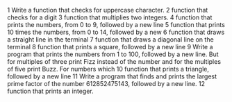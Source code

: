 1 Write a function that checks for uppercase character.
2 function that checks for a digit
3 function that multiplies two integers.
4 function that prints the numbers, from 0 to 9, followed by a new line
5 function that prints 10 times the numbers, from 0 to 14, followed by a new 
6 function that draws a straight line in the terminal
7 function that draws a diagonal line on the terminal
8  function that prints a square, followed by a new line
9 Write a program that prints the numbers from 1 to 100, followed by a new line. But for multiples of three print Fizz instead of the number and for the multiples of five print Buzz. For numbers which
10 function that prints a triangle, followed by a new line
11 Write a program that finds and prints the largest prime factor of the number 612852475143, followed by a new line.
12 function that prints an integer.

